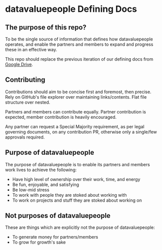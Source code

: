# datavaluepeople Defining Docs

## The purpose of this repo?

To be the single source of information that defines how datavaluepeople operates, and enable the
partners and members to expand and progress these in an effective way.

This repo should replace the previous iteration of our defining docs from [Google Drive][link to
old docs].

## Contributing

Contributions should aim to be concise first and foremost, then precise. Rely on GitHub's file
explorer over maintaining links/contents. Flat file structure over nested.

Partners and members can contribute equally. Partner contribution is expected, member contribution
is heavily encouraged.

Any partner can request a Special Majority requirement, as per legal governing documents, on any
contribution PR, otherwise only a single/few approvals required.

## Purpose of datavaluepeople

The purpose of datavaluepeople is to enable its partners and members work lives to achieve the
following:
- Have high level of ownership over their work, time, and energy
- Be fun, enjoyable, and satisfying
- Be low-mid stress
- To work with people they are stoked about working with
- To work on projects and stuff they are stoked about working on

## Not purposes of datavaluepeople

These are things which are explicitly not the purpose of datavaluepeople:
- To generate money for partners/members
- To grow for growth's sake


[link to old docs]: https://docs.google.com/document/d/1aI_ywv-VXqnCAddv9bWmHjt0_msr3S4MmCe5nvH1jlM/edit?usp=sharing
